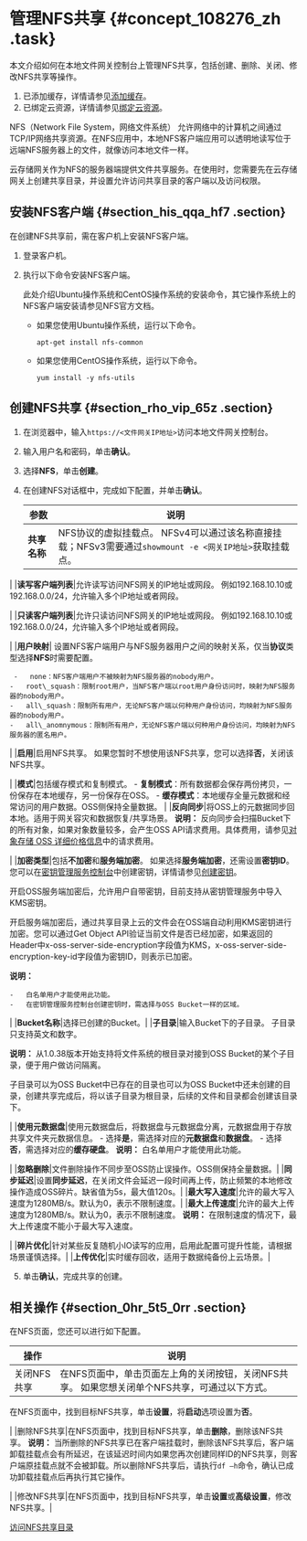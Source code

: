 # 管理NFS共享 {#concept_108276_zh .task}

本文介绍如何在本地文件网关控制台上管理NFS共享，包括创建、删除、关闭、修改NFS共享等操作。

1.  已添加缓存，详情请参见[添加缓存](cn.zh-CN/本地控制台用户指南/文件网关/管理缓存.md#section_1fm_vtm_6a7)。
2.  已绑定云资源，详情请参见[绑定云资源](cn.zh-CN/本地控制台用户指南/文件网关/管理云资源.md#section_4tc_gc9_08v)。

NFS（Network File System，网络文件系统） 允许网络中的计算机之间通过TCP/IP网络共享资源。在NFS应用中，本地NFS客户端应用可以透明地读写位于远端NFS服务器上的文件，就像访问本地文件一样。

云存储网关作为NFS的服务器端提供文件共享服务。在使用时，您需要先在云存储网关上创建共享目录，并设置允许访问共享目录的客户端以及访问权限。

## 安装NFS客户端 {#section_his_qqa_hf7 .section}

在创建NFS共享前，需在客户机上安装NFS客户端。

1.  登录客户机。
2.  执行以下命令安装NFS客户端。 

    此处介绍Ubuntu操作系统和CentOS操作系统的安装命令，其它操作系统上的NFS客户端安装请参见NFS官方文档。

    -   如果您使用Ubuntu操作系统，运行以下命令。

        ``` {#codeblock_f1y_hse_8tc}
        apt-get install nfs-common
        ```

    -   如果您使用CentOS操作系统，运行以下命令。

        ``` {#codeblock_rm0_au1_dm5}
        yum install -y nfs-utils
        ```


## 创建NFS共享 {#section_rho_vip_65z .section}

1.  在浏览器中，输入`https://<文件网关IP地址>`访问本地文件网关控制台。
2.  输入用户名和密码，单击**确认**。
3.  选择**NFS**，单击**创建**。
4.  在创建NFS对话框中，完成如下配置，并单击**确认**。 

    |参数|说明|
    |--|--|
    |**共享名称**|NFS协议的虚拟挂载点。 NFSv4可以通过该名称直接挂载；NFSv3需要通过`showmount -e <网关IP地址>`获取挂载点。

 |
    |**读写客户端列表**|允许读写访问NFS网关的IP地址或网段。 例如192.168.10.10或192.168.0.0/24，允许输入多个IP地址或者网段。

 |
    |**只读客户端列表**|允许只读访问NFS网关的IP地址或网段。 例如192.168.10.10或192.168.0.0/24，允许输入多个IP地址或者网段。

 |
    |**用户映射**| 设置NFS客户端用户与NFS服务器用户之间的映射关系，仅当**协议**类型选择**NFS**时需要配置。

     -   none：NFS客户端用户不被映射为NFS服务器的nobody用户。
    -   root\_squash：限制root用户，当NFS客户端以root用户身份访问时，映射为NFS服务器的nobody用户。
    -   all\_squash：限制所有用户，无论NFS客户端以何种用户身份访问，均映射为NFS服务器的nobody用户。
    -   all\_anomnymous：限制所有用户，无论NFS客户端以何种用户身份访问，均映射为NFS服务器的匿名用户。
 |
    |**启用**|启用NFS共享。 如果您暂时不想使用该NFS共享，您可以选择**否**，关闭该NFS共享。

 |
    |**模式**|包括缓存模式和复制模式。     -   **复制模式**：所有数据都会保存两份拷贝，一份保存在本地缓存，另一份保存在OSS。
    -   **缓存模式**：本地缓存全量元数据和经常访问的用户数据。OSS侧保持全量数据。
 |
    |**反向同步**|将OSS上的元数据同步回本地。适用于网关容灾和数据恢复/共享场景。 **说明：** 反向同步会扫描Bucket下的所有对象，如果对象数量较多，会产生OSS API请求费用。具体费用，请参见[对象存储 OSS 详细价格信息](https://www.aliyun.com/price/product?spm=a2c4g.11186623.2.26.18277b55Ki5BVd#/oss/detail)中的请求费用。

 |
    |**加密类型**|包括**不加密**和**服务端加密**。 如果选择**服务端加密**，还需设置**密钥ID**。您可以在[密钥管理服务控制台](https://kms.console.aliyun.com/)中创建密钥，详情请参见[创建密钥](../cn.zh-CN/快速入门/管理密钥.md#section_yhn_otu_mvs)。

 开启OSS服务端加密后，允许用户自带密钥，目前支持从密钥管理服务中导入KMS密钥。

 开启服务端加密后，通过共享目录上云的文件会在OSS端自动利用KMS密钥进行加密。您可以通过Get Object API验证当前文件是否已经加密，如果返回的Header中x-oss-server-side-encryption字段值为KMS，x-oss-server-side-encryption-key-id字段值为密钥ID，则表示已加密。

 **说明：** 

    -   白名单用户才能使用此功能。
    -   在密钥管理服务控制台创建密钥时，需选择与OSS Bucket一样的区域。
 |
    |**Bucket名称**|选择已创建的Bucket。|
    |**子目录**|输入Bucket下的子目录。 子目录只支持英文和数字。

 **说明：** 从1.0.38版本开始支持将文件系统的根目录对接到OSS Bucket的某个子目录，便于用户做访问隔离。

子目录可以为OSS Bucket中已存在的目录也可以为OSS Bucket中还未创建的目录，创建共享完成后，将以该子目录为根目录，后续的文件和目录都会创建该目录下。

 |
    |**使用元数据盘**|使用元数据盘后，将数据盘与元数据盘分离，元数据盘用于存放共享文件夹元数据信息。     -   选择**是**，需选择对应的**元数据盘**和**数据盘**。
    -   选择**否**，需选择对应的**缓存硬盘**。
 **说明：** 白名单用户才能使用此功能。

 |
    |**忽略删除**|文件删除操作不同步至OSS防止误操作。OSS侧保持全量数据。|
    |**同步延迟**|设置**同步延迟**，在关闭文件会延迟一段时间再上传，防止频繁的本地修改操作造成OSS碎片。缺省值为5s，最大值120s。|
    |**最大写入速度**|允许的最大写入速度为1280MB/s。默认为0，表示不限制速度。|
    |**最大上传速度**|允许的最大上传速度为1280MB/s。默认为0，表示不限制速度。 **说明：** 在限制速度的情况下，最大上传速度不能小于最大写入速度。

 |
    |**碎片优化**|针对某些反复随机小IO读写的应用，启用此配置可提升性能，请根据场景谨慎选择。|
    |**上传优化**|实时缓存回收，适用于数据纯备份上云场景。|

5.  单击**确认**，完成共享的创建。

## 相关操作 {#section_0hr_5t5_0rr .section}

在NFS页面，您还可以进行如下配置。

|操作|说明|
|--|--|
|关闭NFS共享|在NFS页面中，单击页面左上角的关闭按钮，关闭NFS共享。 如果您想关闭单个NFS共享，可通过以下方式。

 在NFS页面中，找到目标NFS共享，单击**设置**，将**启动**选项设置为**否**。

 |
|删除NFS共享|在NFS页面中，找到目标NFS共享，单击**删除**，删除该NFS共享。 **说明：** 当所删除的NFS共享已在客户端挂载时，删除该NFS共享后，客户端卸载挂载点会有所延迟，在该延迟时间内如果您再次创建同样ID的NFS共享，则客户端原挂载点就不会被卸载。所以删除NFS共享后，请执行`df –h`命令，确认已成功卸载挂载点后再执行其它操作。

 |
|修改NFS共享|在NFS页面中，找到目标NFS共享，单击**设置**或**高级设置**，修改NFS共享。|

[访问NFS共享目录](../cn.zh-CN/本地控制台用户指南/文件网关/访问共享目录/访问NFS共享目录.md#)

